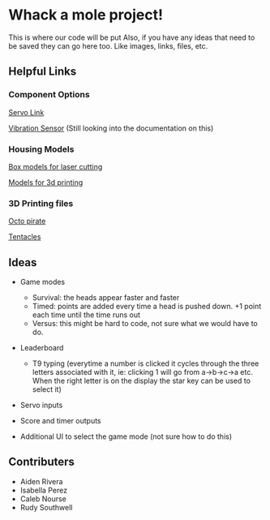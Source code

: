# Whack a mole project!

This is where our code will be put
Also, if you have any ideas that need to be saved they can go here too. Like images, links, files, etc.

## Helpful Links

### Component Options

[Servo Link](https://www.amazon.com/WWZMDiB-SG90-Control-Servos-Arduino/dp/B0C7KQKH68/ref=sr_1_6?crid=11FS12AW1OWWE&dib=eyJ2IjoiMSJ9.sr4DYQJjPq74yrD7LZWOZZAItH75Me4Bw_c_jJ_xxsz32NIDOYxVQ8OaksQeE-T-megvbL04bs9btbqSJDqZYhkp_Tm4Rwf_ov6hFCcME3R2sL1cBlKpBe4bCDw6zK9XAffh9HmCRyKbG2tnF5X7kCpzsfF01yEW2jxkyOTOIOFPV_ihgz7EXy6bt0IMg-jKgLDmFFoAHHrBxXsYafNjopiiJ1BKhQPahxczoHeyGjdLhzNJKDlynD3zHYENODODA7XOZ51eXDT5WkbHMfCMp_-uc3VX3LBbf6UjBjkb2Io.bx-OY-VfHudzCsP2r4dNaJ2QLgYSqpCBdT6_fM9zzPg&dib_tag=se&keywords=servo%2Bmotor&qid=1729197159&sprefix=servo%2Caps%2C75&sr=8-6&th=1)

[Vibration Sensor](https://www.amazon.com/EC-Buying-SW-420-Vibration-Arduino/dp/B0BKZ7L1SS/ref=mp_s_a_1_11?crid=1ICT7KKDMHQUA&dib=eyJ2IjoiMSJ9.cmL4rmzUTYrAWOBhUx1tK5pMBj1CS7Dsrl7-n_7CCF1r3pOd9WnlSgclfnfwkwVC_Hyc8bYsQ2lm23dmr_6E4htEZosILxn7BLqxsvmRtsYDMtSlUHZiSK35X18lD7REL4FyeULaNDHLcvRLJ6jgEau-__0KoOvf49p1AWquF7T2zOwX8q-jx-c8BiR7qw5dkhUDWrURUZDlfPfHOMzG7g.aIRBFrK2TUHrroT52YZBlZag4eQwdZu-81sPhCUlMIw&dib_tag=se&keywords=vibration+sensor&qid=1729198055&sprefix=vibration+se%2Caps%2C159&sr=8-11) (Still looking into the documentation on this)

### Housing Models

[Box models for laser cutting](https://box.laserbiz.ru/?language=en)


[Models for 3d printing](https://www.thingiverse.com)

### 3D Printing files 
[Octo pirate](https://www.thingiverse.com/thing:2360945)


[Tentacles](https://www.thingiverse.com/thing:4420883)

## Ideas
- Game modes
    - Survival: the heads appear faster and faster 
    - Timed: points are added every time a head is pushed down. +1 point each time until the time runs out
    - Versus: this might be hard to code, not sure what we would have to do.

 
- Leaderboard
    - T9 typing (everytime a number is clicked it cycles through the three letters associated with it, ie: clicking 1 will go from a->b->c->a etc. When the right letter is on the display the star key can be used to select it)
 
- Servo inputs
- Score and timer outputs
- Additional UI to select the game mode (not sure how to do this)


## Contributers
- Aiden Rivera
- Isabella Perez
- Caleb Nourse
- Rudy Southwell
